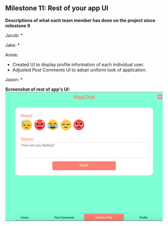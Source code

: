## Milestone 11: Rest of your app UI

**Descriptions of what each team member has done on the project since milestone 9**

Jacob:
* 

Jake:
*

Annie:
* Created UI to display profile information of each individual user. 
* Adjusted Post Comments UI to adopt uniform look of application.

Jason:
*

**Screenshot of rest of app's UI:**
![Screenshot1](/milestone11screenshot1.png)

